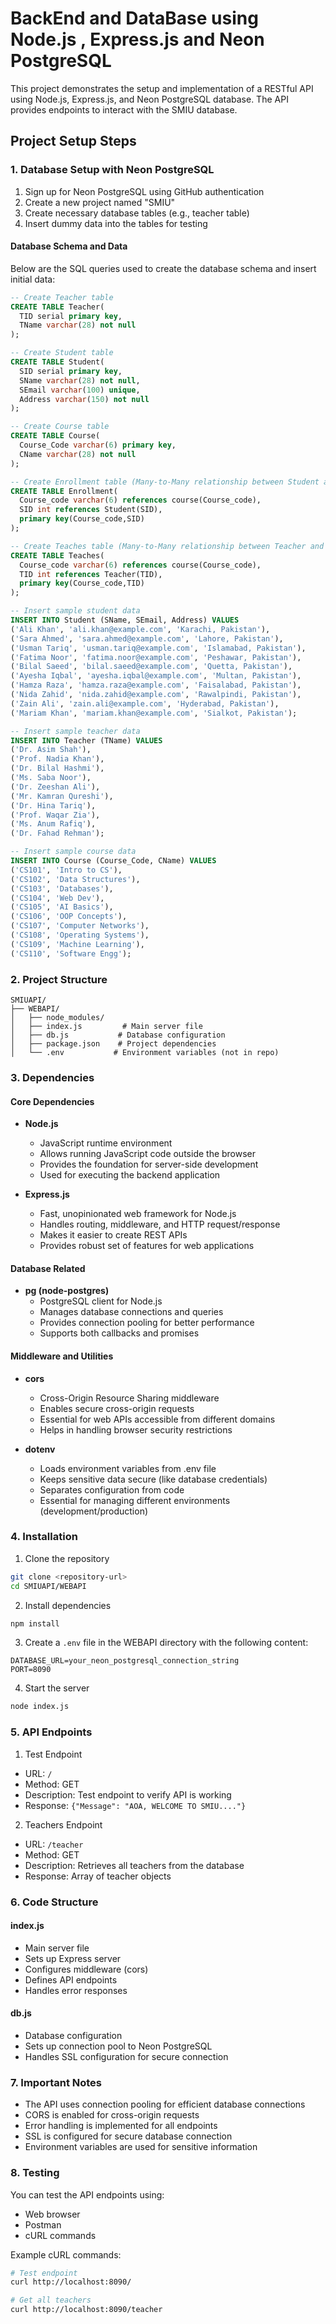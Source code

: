 # BackEnd and DataBase using Node.js , Express.js and Neon PostgreSQL

This project demonstrates the setup and implementation of a RESTful API using Node.js, Express.js, and Neon PostgreSQL database. The API provides endpoints to interact with the SMIU database.

## Project Setup Steps

### 1. Database Setup with Neon PostgreSQL
1. Sign up for Neon PostgreSQL using GitHub authentication
2. Create a new project named "SMIU"
3. Create necessary database tables (e.g., teacher table)
4. Insert dummy data into the tables for testing

#### Database Schema and Data
Below are the SQL queries used to create the database schema and insert initial data:

```sql
-- Create Teacher table
CREATE TABLE Teacher(
  TID serial primary key,
  TName varchar(28) not null
);

-- Create Student table
CREATE TABLE Student(
  SID serial primary key,
  SName varchar(28) not null,
  SEmail varchar(100) unique,
  Address varchar(150) not null
);

-- Create Course table
CREATE TABLE Course(
  Course_Code varchar(6) primary key,
  CName varchar(28) not null
);

-- Create Enrollment table (Many-to-Many relationship between Student and Course)
CREATE TABLE Enrollment(
  Course_code varchar(6) references course(Course_code),
  SID int references Student(SID),
  primary key(Course_code,SID)
);

-- Create Teaches table (Many-to-Many relationship between Teacher and Course)
CREATE TABLE Teaches(
  Course_code varchar(6) references course(Course_code),
  TID int references Teacher(TID),
  primary key(Course_code,TID)
);

-- Insert sample student data
INSERT INTO Student (SName, SEmail, Address) VALUES
('Ali Khan', 'ali.khan@example.com', 'Karachi, Pakistan'),
('Sara Ahmed', 'sara.ahmed@example.com', 'Lahore, Pakistan'),
('Usman Tariq', 'usman.tariq@example.com', 'Islamabad, Pakistan'),
('Fatima Noor', 'fatima.noor@example.com', 'Peshawar, Pakistan'),
('Bilal Saeed', 'bilal.saeed@example.com', 'Quetta, Pakistan'),
('Ayesha Iqbal', 'ayesha.iqbal@example.com', 'Multan, Pakistan'),
('Hamza Raza', 'hamza.raza@example.com', 'Faisalabad, Pakistan'),
('Nida Zahid', 'nida.zahid@example.com', 'Rawalpindi, Pakistan'),
('Zain Ali', 'zain.ali@example.com', 'Hyderabad, Pakistan'),
('Mariam Khan', 'mariam.khan@example.com', 'Sialkot, Pakistan');

-- Insert sample teacher data
INSERT INTO Teacher (TName) VALUES
('Dr. Asim Shah'),
('Prof. Nadia Khan'),
('Dr. Bilal Hashmi'),
('Ms. Saba Noor'),
('Dr. Zeeshan Ali'),
('Mr. Kamran Qureshi'),
('Dr. Hina Tariq'),
('Prof. Waqar Zia'),
('Ms. Anum Rafiq'),
('Dr. Fahad Rehman');

-- Insert sample course data
INSERT INTO Course (Course_Code, CName) VALUES
('CS101', 'Intro to CS'),
('CS102', 'Data Structures'),
('CS103', 'Databases'),
('CS104', 'Web Dev'),
('CS105', 'AI Basics'),
('CS106', 'OOP Concepts'),
('CS107', 'Computer Networks'),
('CS108', 'Operating Systems'),
('CS109', 'Machine Learning'),
('CS110', 'Software Engg');
```

### 2. Project Structure
```
SMIUAPI/
├── WEBAPI/
│   ├── node_modules/
│   ├── index.js         # Main server file
│   ├── db.js           # Database configuration
│   ├── package.json    # Project dependencies
│   └── .env           # Environment variables (not in repo)
```

### 3. Dependencies

#### Core Dependencies
- **Node.js**
  - JavaScript runtime environment
  - Allows running JavaScript code outside the browser
  - Provides the foundation for server-side development
  - Used for executing the backend application

- **Express.js**
  - Fast, unopinionated web framework for Node.js
  - Handles routing, middleware, and HTTP request/response
  - Makes it easier to create REST APIs
  - Provides robust set of features for web applications

#### Database Related
- **pg (node-postgres)**
  - PostgreSQL client for Node.js
  - Manages database connections and queries
  - Provides connection pooling for better performance
  - Supports both callbacks and promises

#### Middleware and Utilities
- **cors**
  - Cross-Origin Resource Sharing middleware
  - Enables secure cross-origin requests
  - Essential for web APIs accessible from different domains
  - Helps in handling browser security restrictions

- **dotenv**
  - Loads environment variables from .env file
  - Keeps sensitive data secure (like database credentials)
  - Separates configuration from code
  - Essential for managing different environments (development/production)

### 4. Installation
1. Clone the repository
```bash
git clone <repository-url>
cd SMIUAPI/WEBAPI
```

2. Install dependencies
```bash
npm install
```

3. Create a `.env` file in the WEBAPI directory with the following content:
```
DATABASE_URL=your_neon_postgresql_connection_string
PORT=8090
```

4. Start the server
```bash
node index.js
```

### 5. API Endpoints

1. Test Endpoint
- URL: `/`
- Method: GET
- Description: Test endpoint to verify API is working
- Response: `{"Message": "AOA, WELCOME TO SMIU...."}`

2. Teachers Endpoint
- URL: `/teacher`
- Method: GET
- Description: Retrieves all teachers from the database
- Response: Array of teacher objects

### 6. Code Structure

#### index.js
- Main server file
- Sets up Express server
- Configures middleware (cors)
- Defines API endpoints
- Handles error responses

#### db.js
- Database configuration
- Sets up connection pool to Neon PostgreSQL
- Handles SSL configuration for secure connection

### 7. Important Notes
- The API uses connection pooling for efficient database connections
- CORS is enabled for cross-origin requests
- Error handling is implemented for all endpoints
- SSL is configured for secure database connection
- Environment variables are used for sensitive information

### 8. Testing
You can test the API endpoints using:
- Web browser
- Postman
- cURL commands

Example cURL commands:
```bash
# Test endpoint
curl http://localhost:8090/

# Get all teachers
curl http://localhost:8090/teacher
```